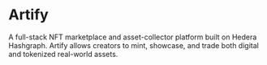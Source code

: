 # Artify

A full-stack NFT marketplace and asset-collector platform built on Hedera Hashgraph. Artify allows creators to mint, showcase, and trade both digital and tokenized real-world assets. 
